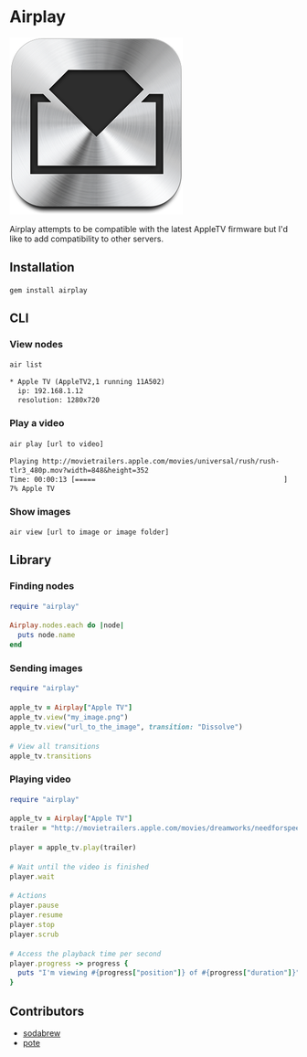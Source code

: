 # Airplay

![Airplay](test/fixtures/files/logo.png)

Airplay attempts to be compatible with the latest AppleTV firmware but I'd like
to add compatibility to other servers.

## Installation

`gem install airplay`

## CLI

### View nodes

`air list`
```text
* Apple TV (AppleTV2,1 running 11A502)
  ip: 192.168.1.12
  resolution: 1280x720
```

### Play a video

`air play [url to video]`
```text
Playing http://movietrailers.apple.com/movies/universal/rush/rush-tlr3_480p.mov?width=848&height=352
Time: 00:00:13 [=====                                              ] 7% Apple TV
```

### Show images

`air view [url to image or image folder]`

## Library

### Finding nodes

```ruby
require "airplay"

Airplay.nodes.each do |node|
  puts node.name
end
```

### Sending images

```ruby
require "airplay"

apple_tv = Airplay["Apple TV"]
apple_tv.view("my_image.png")
apple_tv.view("url_to_the_image", transition: "Dissolve")

# View all transitions
apple_tv.transitions
```

### Playing video

```ruby
require "airplay"

apple_tv = Airplay["Apple TV"]
trailer = "http://movietrailers.apple.com/movies/dreamworks/needforspeed/needforspeed-tlr1xxzzs2_480p.mov"

player = apple_tv.play(trailer)

# Wait until the video is finished
player.wait

# Actions
player.pause
player.resume
player.stop
player.scrub

# Access the playback time per second
player.progress -> progress {
  puts "I'm viewing #{progress["position"]} of #{progress["duration"]}"
}
```

## Contributors

* [sodabrew](http://github.com/sodabrew)
* [pote](http://github.com/pote)
